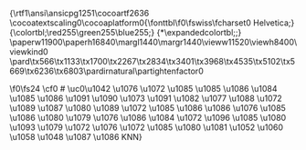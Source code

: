 {\rtf1\ansi\ansicpg1251\cocoartf2636
\cocoatextscaling0\cocoaplatform0{\fonttbl\f0\fswiss\fcharset0 Helvetica;}
{\colortbl;\red255\green255\blue255;}
{\*\expandedcolortbl;;}
\paperw11900\paperh16840\margl1440\margr1440\vieww11520\viewh8400\viewkind0
\pard\tx566\tx1133\tx1700\tx2267\tx2834\tx3401\tx3968\tx4535\tx5102\tx5669\tx6236\tx6803\pardirnatural\partightenfactor0

\f0\fs24 \cf0 # \uc0\u1042  \u1076 \u1072 \u1085 \u1085 \u1086 \u1084  \u1085 \u1086 \u1091 \u1090 \u1073 \u1091 \u1082 \u1077  \u1088 \u1072 \u1089 \u1087 \u1080 \u1089 \u1072 \u1085 \u1086  \u1086 \u1076 \u1085 \u1086  \u1080 \u1079  \u1076 \u1086 \u1084 \u1072 \u1096 \u1085 \u1080 \u1093  \u1079 \u1072 \u1076 \u1072 \u1085 \u1080 \u1081  \u1052 \u1060 \u1058 \u1048  \u1087 \u1086  KNN}